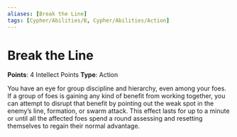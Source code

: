 ```yaml
---
aliases: [Break the Line]
tags: [Cypher/Abilities/B, Cypher/Abilities/Action]
---
```


# Break the Line

**Points**: 4 Intellect Points
**Type**: Action

You have an eye for group discipline and hierarchy, even among your foes. If a group of foes is gaining any kind of benefit from working together, you can attempt to disrupt that benefit by pointing out the weak spot in the enemy’s line, formation, or swarm attack. This effect lasts for up to a minute or until all the affected foes spend a round assessing and resetting themselves to regain their normal advantage.
